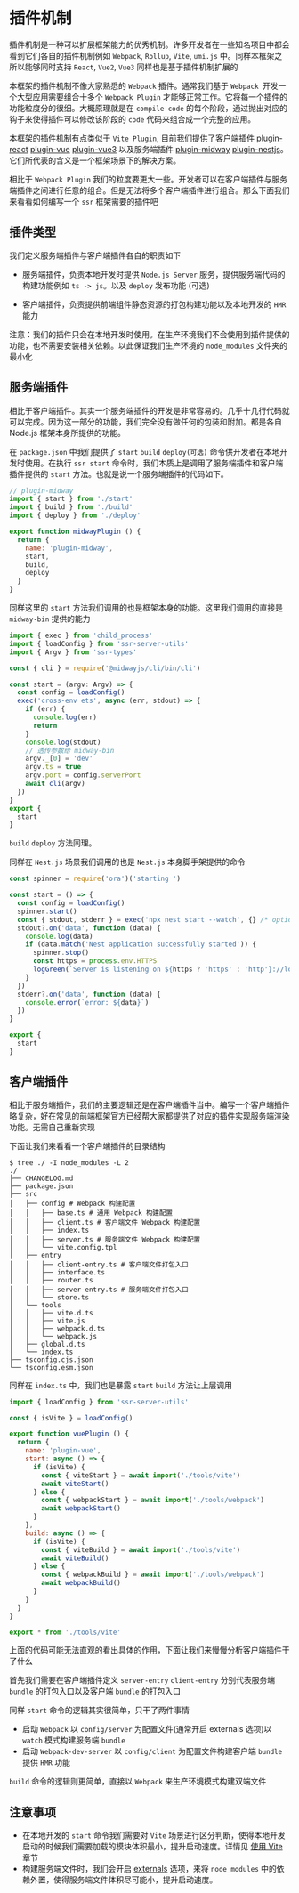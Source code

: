 # 插件机制

插件机制是一种可以扩展框架能力的优秀机制。许多开发者在一些知名项目中都会看到它们各自的插件机制例如 `Webpack`, `Rollup`, `Vite`, `umi.js` 中。同样本框架之所以能够同时支持 `React`, `Vue2`, `Vue3` 同样也是基于插件机制扩展的

本框架的插件机制不像大家熟悉的 `Webpack` 插件。通常我们基于 `Webpack `开发一个大型应用需要组合十多个 `Webpack Plugin` 才能够正常工作。它将每一个插件的功能粒度分的很细。大概原理就是在 `compile code` 的每个阶段，通过抛出对应的钩子来使得插件可以修改该阶段的 `code` 代码来组合成一个完整的应用。

本框架的插件机制有点类似于 `Vite Plugin`, 目前我们提供了客户端插件 [plugin-react](https://github.com/zhangyuang/ssr/tree/dev/packages/plugin-react) [plugin-vue](https://github.com/zhangyuang/ssr/tree/dev/packages/plugin-vue) [plugin-vue3](https://github.com/zhangyuang/ssr/tree/dev/packages/plugin-vue3) 以及服务端插件 [plugin-midway](https://github.com/zhangyuang/ssr/tree/dev/packages/plugin-midway) [plugin-nestjs](https://github.com/zhangyuang/ssr/tree/dev/packages/plugin-nestjs)。它们所代表的含义是一个框架场景下的解决方案。

相比于 `Webpack Plugin` 我们的粒度要更大一些。开发者可以在客户端插件与服务端插件之间进行任意的组合。但是无法将多个客户端插件进行组合。那么下面我们来看看如何编写一个 `ssr` 框架需要的插件吧

## 插件类型

我们定义服务端插件与客户端插件各自的职责如下

- 服务端插件，负责本地开发时提供 `Node.js Server` 服务，提供服务端代码的构建功能例如 `ts -> js`。以及 `deploy` 发布功能 (可选)

- 客户端插件，负责提供前端组件静态资源的打包构建功能以及本地开发的 `HMR` 能力

注意：我们的插件只会在本地开发时使用。在生产环境我们不会使用到插件提供的功能，也不需要安装相关依赖。以此保证我们生产环境的 `node_modules` 文件夹的最小化

## 服务端插件

相比于客户端插件。其实一个服务端插件的开发是非常容易的。几乎十几行代码就可以完成。因为这一部分的功能，我们完全没有做任何的包装和附加。都是各自 Node.js 框架本身所提供的功能。

在 `package.json` 中我们提供了 `start` `build` `deploy(可选)` 命令供开发者在本地开发时使用。在执行 `ssr start` 命令时，我们本质上是调用了服务端插件和客户端插件提供的 `start` 方法。也就是说一个服务端插件的代码如下。

```js
// plugin-midway
import { start } from './start'
import { build } from './build'
import { deploy } from './deploy'

export function midwayPlugin () {
  return {
    name: 'plugin-midway',
    start,
    build,
    deploy
  }
}
```

同样这里的 `start` 方法我们调用的也是框架本身的功能。这里我们调用的直接是 `midway-bin` 提供的能力

```js
import { exec } from 'child_process'
import { loadConfig } from 'ssr-server-utils'
import { Argv } from 'ssr-types'

const { cli } = require('@midwayjs/cli/bin/cli')

const start = (argv: Argv) => {
  const config = loadConfig()
  exec('cross-env ets', async (err, stdout) => {
    if (err) {
      console.log(err)
      return
    }
    console.log(stdout)
    // 透传参数给 midway-bin
    argv._[0] = 'dev'
    argv.ts = true
    argv.port = config.serverPort
    await cli(argv)
  })
}
export {
  start
}
```

`build` `deploy` 方法同理。

同样在 `Nest.js` 场景我们调用的也是 `Nest.js` 本身脚手架提供的命令

```js
const spinner = require('ora')('starting ')

const start = () => {
  const config = loadConfig()
  spinner.start()
  const { stdout, stderr } = exec('npx nest start --watch', {} /* options, [optional] */)
  stdout?.on('data', function (data) {
    console.log(data)
    if (data.match('Nest application successfully started')) {
      spinner.stop()
      const https = process.env.HTTPS
      logGreen(`Server is listening on ${https ? 'https' : 'http'}://localhost:${config.serverPort}`)
    }
  })
  stderr?.on('data', function (data) {
    console.error(`error: ${data}`)
  })
}

export {
  start
}
```

## 客户端插件

相比于服务端插件，我们的主要逻辑还是在客户端插件当中。编写一个客户端插件略复杂，好在常见的前端框架官方已经帮大家都提供了对应的插件实现服务端渲染功能。无需自己重新实现

下面让我们来看看一个客户端插件的目录结构

```shell
$ tree ./ -I node_modules -L 2
./
├── CHANGELOG.md
├── package.json
├── src
│   ├── config # Webpack 构建配置
│   │   ├── base.ts # 通用 Webpack 构建配置
│   │   ├── client.ts # 客户端文件 Webpack 构建配置
│   │   ├── index.ts
│   │   ├── server.ts # 服务端文件 Webpack 构建配置
│   │   └── vite.config.tpl
│   ├── entry
│   │   ├── client-entry.ts # 客户端文件打包入口
│   │   ├── interface.ts
│   │   ├── router.ts
│   │   ├── server-entry.ts # 服务端文件打包入口
│   │   └── store.ts
│   └── tools
│   │   ├── vite.d.ts
│   │   ├── vite.js
│   │   ├── webpack.d.ts
│   │   └── webpack.js
│   ├── global.d.ts
│   └── index.ts
├── tsconfig.cjs.json
└── tsconfig.esm.json
```

同样在 `index.ts` 中，我们也是暴露 `start` `build` 方法让上层调用

```js
import { loadConfig } from 'ssr-server-utils'

const { isVite } = loadConfig()

export function vuePlugin () {
  return {
    name: 'plugin-vue',
    start: async () => {
      if (isVite) {
        const { viteStart } = await import('./tools/vite')
        await viteStart()
      } else {
        const { webpackStart } = await import('./tools/webpack')
        await webpackStart()
      }
    },
    build: async () => {
      if (isVite) {
        const { viteBuild } = await import('./tools/vite')
        await viteBuild()
      } else {
        const { webpackBuild } = await import('./tools/webpack')
        await webpackBuild()
      }
    }
  }
}

export * from './tools/vite'


```

上面的代码可能无法直观的看出具体的作用，下面让我们来慢慢分析客户端插件干了什么

首先我们需要在客户端插件定义 `server-entry` `client-entry` 分别代表服务端 `bundle` 的打包入口以及客户端 `bundle` 的打包入口

同样 `start` 命令的逻辑其实很简单，只干了两件事情

- 启动 `Webpack` 以 `config/server` 为配置文件(通常开启 externals 选项)以 `watch` 模式构建服务端 `bundle`
- 启动 `Webpack-dev-server` 以 `config/client` 为配置文件构建客户端 `bundle` 提供 `HMR` 功能

`build` 命令的逻辑则更简单，直接以 `Webpack` 来生产环境模式构建双端文件

## 注意事项

- 在本地开发的 `start` 命令我们需要对 `Vite` 场景进行区分判断，使得本地开发启动的时候我们需要加载的模块体积最小，提升启动速度。详情见 [使用 Vite](./features$vite) 章节
- 构建服务端文件时，我们会开启 [externals](https://webpack.docschina.org/configuration/externals/) 选项，来将 `node_modules` 中的依赖外置，使得服务端文件体积尽可能小，提升启动速度。